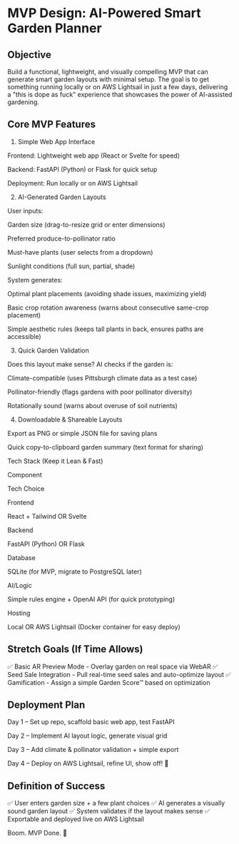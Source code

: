 # MVP Design: AI-Powered Smart Garden Planner

## Objective

Build a functional, lightweight, and visually compelling MVP that can generate smart garden layouts with minimal setup. The goal is to get something running locally or on AWS Lightsail in just a few days, delivering a "this is dope as fuck" experience that showcases the power of AI-assisted gardening.

## Core MVP Features

1. Simple Web App Interface

Frontend: Lightweight web app (React or Svelte for speed)

Backend: FastAPI (Python) or Flask for quick setup

Deployment: Run locally or on AWS Lightsail

2. AI-Generated Garden Layouts

User inputs:

Garden size (drag-to-resize grid or enter dimensions)

Preferred produce-to-pollinator ratio

Must-have plants (user selects from a dropdown)

Sunlight conditions (full sun, partial, shade)

System generates:

Optimal plant placements (avoiding shade issues, maximizing yield)

Basic crop rotation awareness (warns about consecutive same-crop placement)

Simple aesthetic rules (keeps tall plants in back, ensures paths are accessible)

3. Quick Garden Validation

Does this layout make sense? AI checks if the garden is:

Climate-compatible (uses Pittsburgh climate data as a test case)

Pollinator-friendly (flags gardens with poor pollinator diversity)

Rotationally sound (warns about overuse of soil nutrients)

4. Downloadable & Shareable Layouts

Export as PNG or simple JSON file for saving plans

Quick copy-to-clipboard garden summary (text format for sharing)

Tech Stack (Keep it Lean & Fast)

Component

Tech Choice

Frontend

React + Tailwind OR Svelte

Backend

FastAPI (Python) OR Flask

Database

SQLite (for MVP, migrate to PostgreSQL later)

AI/Logic

Simple rules engine + OpenAI API (for quick prototyping)

Hosting

Local OR AWS Lightsail (Docker container for easy deploy)

## Stretch Goals (If Time Allows)

✅ Basic AR Preview Mode - Overlay garden on real space via WebAR
✅ Seed Sale Integration - Pull real-time seed sales and auto-optimize layout
✅ Gamification - Assign a simple Garden Score™️ based on optimization

## Deployment Plan

Day 1 – Set up repo, scaffold basic web app, test FastAPI

Day 2 – Implement AI layout logic, generate visual grid

Day 3 – Add climate & pollinator validation + simple export

Day 4 – Deploy on AWS Lightsail, refine UI, show off! 🎉

## Definition of Success

✅ User enters garden size + a few plant choices
✅ AI generates a visually sound garden layout
✅ System validates if the layout makes sense
✅ Exportable and deployed live on AWS Lightsail

Boom. MVP Done. 🚀

